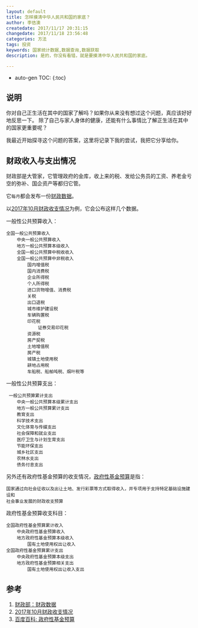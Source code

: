 ```yaml
---
layout: default
title: 怎样摸清中华人民共和国的家底？
author: 李佶澳
createdate: 2017/11/17 20:31:15
changedate: 2017/11/18 23:56:48
categories: 方法
tags: 投资
keywords: 国家统计数据,数据查询,数据获取
description: 是的，你没有看错，就是要摸清中华人民共和国的家底。

---
```


* auto-gen TOC:
{:toc}

## 说明

你对自己正生活在其中的国家了解吗？如果你从来没有想过这个问题，真应该好好地反思一下。
除了自己与家人身体的健康，还能有什么事情比了解正生活在其中的国家更重要呢？

我最近开始探寻这个问题的答案，这里将记录下我的尝试，我把它分享给你。

## 财政收入与支出情况

财政部是大管家，它管理政府的金库，收上来的税、发给公务员的工资、养老金亏空的弥补、国企资产等都归它管。

它`每月`都会发布一份[财政数据][1]。

以[2017年10月财政收支情况][2]为例，它会公布这样几个数据。

一般性公共预算收入：

	全国一般公共预算收入
		中央一般公共预算收入
		地方一般公共预算本级收入
		全国一般公共预算中税收收入
		全国一般公共预算中非税收入
			国内增值税
			国内消费税
			企业所得税
			个人所得税
			进口货物增值、消费税
			关税
			出口退税
			城市维护建设税
			车辆购置税
			印花税
				证券交易印花税
			资源税
			房产契税
			土地增值税
			房产税
			城镇土地使用税
			耕地占用税
			车船税、船舶吨税、烟叶税等

一般性公共预算支出：

	 一般公共预算累计支出
		中央一般公共预算本级累计支出
		地方一般公共预算累计支出
		教育支出
		科学技术支出
		文化体育与传媒支出
		社会保障和就业支出
		医疗卫生与计划生育支出
		节能环保支出
		城乡社区支出
		农林水支出
		债务付息支出

另外还有政府性基金预算的收支情况，[政府性基金预算][3]是指：

	国家通过向社会征收以及出让土地、发行彩票等方式取得收入，并专项用于支持特定基础设施建设和
	社会事业发展的财政收支预算

政府性基金预算收支科目：

	全国政府性基金预算累计收入
		中央政府性基金预算收入
		地方政府性基金预算本级收入
			国有土地使用权出让收入
	全国政府性基金预算累计支出
		中央政府性基金预算本级支出
		地方政府性基金预算相关支出
			国有土地使用权出让收入支出


## 参考

1. [财政部：财政数据][1]
2. [2017年10月财政收支情况][2]
3. [百度百科: 政府性基金预算][3]

[1]: http://www.mof.gov.cn/zhengwuxinxi/caizhengshuju/  "财政部：财政数据" 
[2]: http://gks.mof.gov.cn/zhengfuxinxi/tongjishuju/201711/t20171110_2747635.html  "2017年10月财政收支情况" 
[3]: https://baike.baidu.com/item/%E6%94%BF%E5%BA%9C%E6%80%A7%E5%9F%BA%E9%87%91%E9%A2%84%E7%AE%97  "百度百科: 政府性基金预算"
